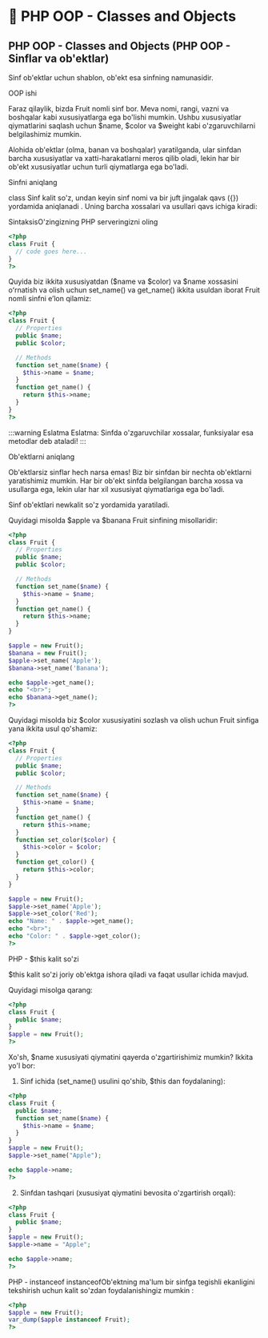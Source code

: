 # 📔 PHP OOP - Classes and Objects

## PHP OOP - Classes and Objects (PHP OOP - Sinflar va ob'ektlar)

Sinf ob'ektlar uchun shablon, ob'ekt esa sinfning namunasidir.

OOP ishi

Faraz qilaylik, bizda Fruit nomli sinf bor. Meva nomi, rangi, vazni va boshqalar kabi xususiyatlarga ega bo'lishi mumkin. Ushbu xususiyatlar qiymatlarini saqlash uchun $name, $color va $weight kabi o'zgaruvchilarni belgilashimiz mumkin.

Alohida ob'ektlar (olma, banan va boshqalar) yaratilganda, ular sinfdan barcha xususiyatlar va xatti-harakatlarni meros qilib oladi, lekin har bir ob'ekt xususiyatlar uchun turli qiymatlarga ega bo'ladi.

Sinfni aniqlang

class Sinf kalit so'z, undan keyin sinf nomi va bir juft jingalak qavs ({}) yordamida aniqlanadi . Uning barcha xossalari va usullari qavs ichiga kiradi:

SintaksisO'zingizning PHP serveringizni oling

```php
<?php
class Fruit {
  // code goes here...
}
?>
```

Quyida biz ikkita xususiyatdan ($name va $color) va $name xossasini oʻrnatish va olish uchun set_name() va get_name() ikkita usuldan iborat Fruit nomli sinfni eʼlon qilamiz:

```php
<?php
class Fruit {
  // Properties
  public $name;
  public $color;

  // Methods
  function set_name($name) {
    $this->name = $name;
  }
  function get_name() {
    return $this->name;
  }
}
?>
```

:::warning Eslatma 
Eslatma: Sinfda o'zgaruvchilar xossalar, funksiyalar esa metodlar deb ataladi!
:::


Ob'ektlarni aniqlang

Ob'ektlarsiz sinflar hech narsa emas! Biz bir sinfdan bir nechta ob'ektlarni yaratishimiz mumkin. Har bir ob'ekt sinfda belgilangan barcha xossa va usullarga ega, lekin ular har xil xususiyat qiymatlariga ega bo'ladi.

Sinf ob'ektlari newkalit so'z yordamida yaratiladi.

Quyidagi misolda $apple va $banana Fruit sinfining misollaridir:

```php
<?php
class Fruit {
  // Properties
  public $name;
  public $color;

  // Methods
  function set_name($name) {
    $this->name = $name;
  }
  function get_name() {
    return $this->name;
  }
}

$apple = new Fruit();
$banana = new Fruit();
$apple->set_name('Apple');
$banana->set_name('Banana');

echo $apple->get_name();
echo "<br>";
echo $banana->get_name();
?>
```

Quyidagi misolda biz $color xususiyatini sozlash va olish uchun Fruit sinfiga yana ikkita usul qo'shamiz:

```php
<?php
class Fruit {
  // Properties
  public $name;
  public $color;

  // Methods
  function set_name($name) {
    $this->name = $name;
  }
  function get_name() {
    return $this->name;
  }
  function set_color($color) {
    $this->color = $color;
  }
  function get_color() {
    return $this->color;
  }
}

$apple = new Fruit();
$apple->set_name('Apple');
$apple->set_color('Red');
echo "Name: " . $apple->get_name();
echo "<br>";
echo "Color: " . $apple->get_color();
?>
```

PHP - $this kalit so'zi

$this kalit so'zi joriy ob'ektga ishora qiladi va faqat usullar ichida mavjud.

Quyidagi misolga qarang:

```php
<?php
class Fruit {
  public $name;
}
$apple = new Fruit();
?>
```

Xo'sh, $name xususiyati qiymatini qayerda o'zgartirishimiz mumkin? Ikkita yo'l bor:

1. Sinf ichida (set_name() usulini qo'shib, $this dan foydalaning):

```php
<?php
class Fruit {
  public $name;
  function set_name($name) {
    $this->name = $name;
  }
}
$apple = new Fruit();
$apple->set_name("Apple");

echo $apple->name;
?>
```

2. Sinfdan tashqari (xususiyat qiymatini bevosita o'zgartirish orqali):

```php
<?php
class Fruit {
  public $name;
}
$apple = new Fruit();
$apple->name = "Apple";

echo $apple->name;
?>
```

PHP - instanceof
instanceofOb'ektning ma'lum bir sinfga tegishli ekanligini tekshirish uchun kalit so'zdan foydalanishingiz mumkin :

```php
<?php
$apple = new Fruit();
var_dump($apple instanceof Fruit);
?>
```













